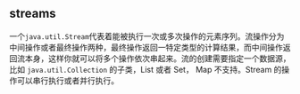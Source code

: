 ## streams

一个`java.util.Stream`代表着能被执行一次或多次操作的元素序列。流操作分为中间操作或者最终操作两种，最终操作返回一特定类型的计算结果，而中间操作返回流本身，这样你就可以将多个操作依次串起来。流的创建需要指定一个数据源，比如 `java.util.Collection` 的子类，List 或者 Set， Map 不支持。Stream 的操作可以串行执行或者并行执行。


